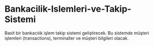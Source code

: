 # Bankacilik-Islemleri-ve-Takip-Sistemi
Basit bir bankacılık işlem takip sistemi geliştirecek. Bu sistemde müşteri işlemleri (transactions), terminaller ve müşteri bilgileri olacak.
